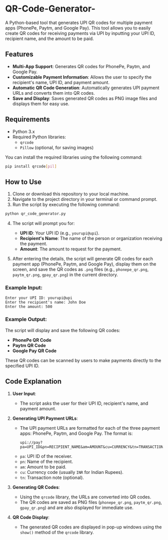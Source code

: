 # QR-Code-Generator-

A Python-based tool that generates UPI QR codes for multiple payment apps (PhonePe, Paytm, and Google Pay). This tool allows you to easily create QR codes for receiving payments via UPI by inputting your UPI ID, recipient name, and the amount to be paid.

## Features

- **Multi-App Support**: Generates QR codes for PhonePe, Paytm, and Google Pay.
- **Customizable Payment Information**: Allows the user to specify the recipient's name, UPI ID, and payment amount.
- **Automatic QR Code Generation**: Automatically generates UPI payment URLs and converts them into QR codes.
- **Save and Display**: Saves generated QR codes as PNG image files and displays them for easy use.

## Requirements

- Python 3.x
- Required Python libraries:
  - `qrcode`
  - `Pillow` (optional, for saving images)

You can install the required libraries using the following command:

```bash
pip install qrcode[pil]
```

## How to Use

1. Clone or download this repository to your local machine.
2. Navigate to the project directory in your terminal or command prompt.
3. Run the script by executing the following command:

```bash
python qr_code_generator.py
```

4. The script will prompt you for:
   - **UPI ID**: Your UPI ID (e.g., `yourupi@upi`).
   - **Recipient's Name**: The name of the person or organization receiving the payment.
   - **Amount**: The amount to request for the payment.

5. After entering the details, the script will generate QR codes for each payment app (PhonePe, Paytm, and Google Pay), display them on the screen, and save the QR codes as `.png` files (e.g., `phonepe_qr.png`, `paytm_qr.png`, `gpay_qr.png`) in the current directory.

### Example Input:

```
Enter your UPI ID: yourupi@upi
Enter the recipient's name: John Doe
Enter the amount: 500
```

### Example Output:

The script will display and save the following QR codes:
- **PhonePe QR Code**
- **Paytm QR Code**
- **Google Pay QR Code**

These QR codes can be scanned by users to make payments directly to the specified UPI ID.

## Code Explanation

1. **User Input**:
   - The script asks the user for their UPI ID, recipient's name, and payment amount.
   
2. **Generating UPI Payment URLs**:
   - The UPI payment URLs are formatted for each of the three payment apps: PhonePe, Paytm, and Google Pay. The format is:
     ```
     upi://pay?pa=UPI_ID&pn=RECIPIENT_NAME&am=AMOUNT&cu=CURRENCY&tn=TRANSACTION_NOTE
     ```
   - `pa`: UPI ID of the receiver.
   - `pn`: Name of the recipient.
   - `am`: Amount to be paid.
   - `cu`: Currency code (usually `INR` for Indian Rupees).
   - `tn`: Transaction note (optional).

3. **Generating QR Codes**:
   - Using the `qrcode` library, the URLs are converted into QR codes.
   - The QR codes are saved as PNG files (`phonepe_qr.png`, `paytm_qr.png`, `gpay_qr.png`) and are also displayed for immediate use.

4. **QR Code Display**:
   - The generated QR codes are displayed in pop-up windows using the `show()` method of the `qrcode` library.






